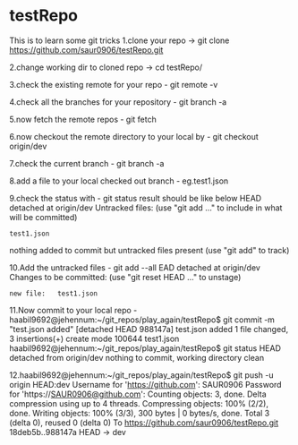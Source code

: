 # testRepo
This is to learn some git tricks
1.clone your repo -> git clone https://github.com/saur0906/testRepo.git

2.change working dir to cloned repo -> cd testRepo/

3.check the existing remote for your repo - git remote -v

4.check all the branches for your repository - git branch -a

5.now fetch the remote repos - git fetch

6.now checkout the remote directory to your local by - git checkout origin/dev

7.check the current branch - git branch -a

8.add a file to your local checked out branch - eg.test1.json

9.check the status with - git status
result should be like below 
HEAD detached at origin/dev
Untracked files:
  (use "git add <file>..." to include in what will be committed)

	test1.json

nothing added to commit but untracked files present (use "git add" to track)


10.Add the untracked files - git add --all
EAD detached at origin/dev
Changes to be committed:
  (use "git reset HEAD <file>..." to unstage)

	new file:   test1.json


11.Now commit to your local repo -
haabil9692@jehennum:~/git_repos/play_again/testRepo$ git commit -m "test.json added"
[detached HEAD 988147a] test.json added
 1 file changed, 3 insertions(+)
 create mode 100644 test1.json
haabil9692@jehennum:~/git_repos/play_again/testRepo$ git status
HEAD detached from origin/dev
nothing to commit, working directory clean

12.haabil9692@jehennum:~/git_repos/play_again/testRepo$ git push -u origin HEAD:dev
Username for 'https://github.com': SAUR0906
Password for 'https://SAUR0906@github.com': 
Counting objects: 3, done.
Delta compression using up to 4 threads.
Compressing objects: 100% (2/2), done.
Writing objects: 100% (3/3), 300 bytes | 0 bytes/s, done.
Total 3 (delta 0), reused 0 (delta 0)
To https://github.com/saur0906/testRepo.git
   18deb5b..988147a  HEAD -> dev
